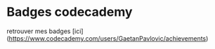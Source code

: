 # Badges codecademy

retrouver mes badges [ici] (https://www.codecademy.com/users/GaetanPavlovic/achievements)
